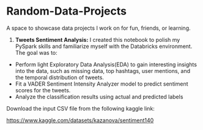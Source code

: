 # Random-Data-Projects
A space to showcase data projects I work on for fun, friends, or learning.

1) **Tweets Sentiment Analysis:** I created this notebook to polish my PySpark skills and familiarize myself with the Databricks environment. The goal was to:
- Perform light Exploratory Data Analysis(EDA) to gain interesting insights into the data, such as missing data, top hashtags, user mentions, and the temporal distribution of tweets.
- Fit a VADER Sentiment Intensity Analyzer model to predict sentiment scores for the tweets.
- Analyze the classification results using actual and predicted labels
  
Download the input CSV file from the following kaggle link:

https://www.kaggle.com/datasets/kazanova/sentiment140
